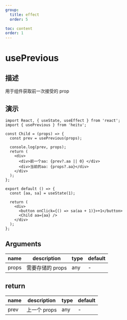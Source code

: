 ```yaml
---
group:
  title: effect
  order: 5

toc: content
order: 1
---
```


# usePrevious

## 描述

用于组件获取前一次接受的 prop

## 演示

```tsx
import React, { useState, useEffect } from 'react';
import { usePrevious } from 'heitu';

const Child = (props) => {
  const prev = usePrevious(props);

  console.log(prev, props);
  return (
    <div>
      <div>前一个aa: {prev?.aa || 0} </div>
      <div>当前的aa: {props?.aa}</div>
    </div>
  );
};

export default () => {
  const [aa, sa] = useState(1);

  return (
    <div>
      <button onClick={() => sa(aa + 1)}>+1</button>
      <Child aa={aa} />
    </div>
  );
};
```

## Arguments

| name  | description      | type | default |
| ----- | ---------------- | ---- | ------- |
| props | 需要存储的 props | any  | -       |

## return

| name | description  | type | default |
| ---- | ------------ | ---- | ------- |
| prev | 上一个 props | any  | -       |
